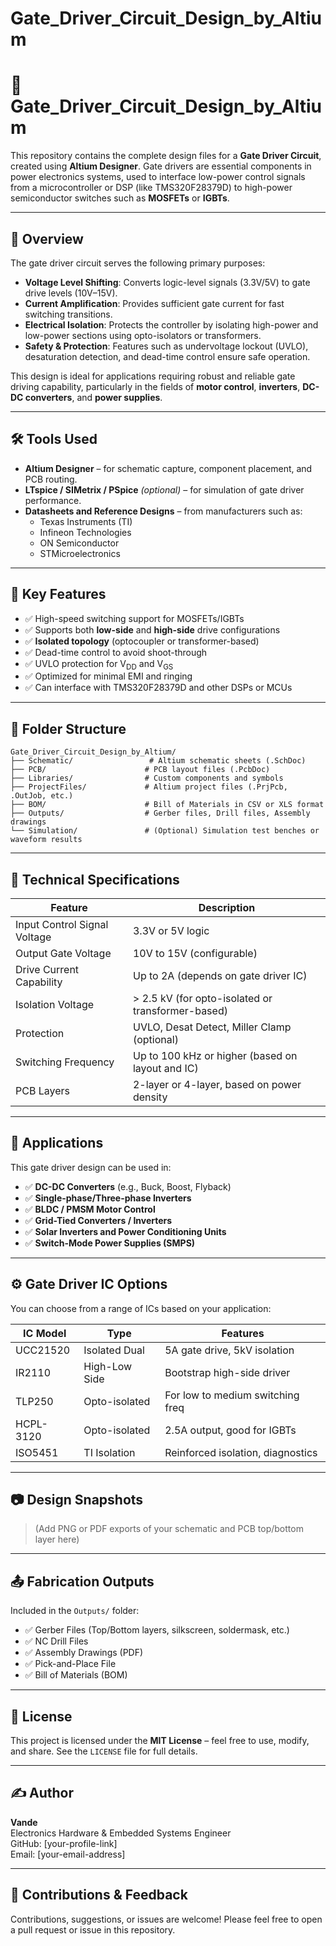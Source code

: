 # Gate_Driver_Circuit_Design_by_Altium

# 🔌 Gate_Driver_Circuit_Design_by_Altium

This repository contains the complete design files for a **Gate Driver Circuit**, created using **Altium Designer**. Gate drivers are essential components in power electronics systems, used to interface low-power control signals from a microcontroller or DSP (like TMS320F28379D) to high-power semiconductor switches such as **MOSFETs** or **IGBTs**.

---

## 📘 Overview

The gate driver circuit serves the following primary purposes:

- **Voltage Level Shifting**: Converts logic-level signals (3.3V/5V) to gate drive levels (10V–15V).
- **Current Amplification**: Provides sufficient gate current for fast switching transitions.
- **Electrical Isolation**: Protects the controller by isolating high-power and low-power sections using opto-isolators or transformers.
- **Safety & Protection**: Features such as undervoltage lockout (UVLO), desaturation detection, and dead-time control ensure safe operation.

This design is ideal for applications requiring robust and reliable gate driving capability, particularly in the fields of **motor control**, **inverters**, **DC-DC converters**, and **power supplies**.

---

## 🛠️ Tools Used

- **Altium Designer** – for schematic capture, component placement, and PCB routing.
- **LTspice / SIMetrix / PSpice** *(optional)* – for simulation of gate driver performance.
- **Datasheets and Reference Designs** – from manufacturers such as:
  - Texas Instruments (TI)
  - Infineon Technologies
  - ON Semiconductor
  - STMicroelectronics

---

## 🧩 Key Features

- ✅ High-speed switching support for MOSFETs/IGBTs  
- ✅ Supports both **low-side** and **high-side** drive configurations  
- ✅ **Isolated topology** (optocoupler or transformer-based)  
- ✅ Dead-time control to avoid shoot-through  
- ✅ UVLO protection for V<sub>DD</sub> and V<sub>GS</sub>  
- ✅ Optimized for minimal EMI and ringing  
- ✅ Can interface with TMS320F28379D and other DSPs or MCUs

---

## 📁 Folder Structure

```
Gate_Driver_Circuit_Design_by_Altium/
├── Schematic/                 # Altium schematic sheets (.SchDoc)
├── PCB/                      # PCB layout files (.PcbDoc)
├── Libraries/                # Custom components and symbols
├── ProjectFiles/             # Altium project files (.PrjPcb, .OutJob, etc.)
├── BOM/                      # Bill of Materials in CSV or XLS format
├── Outputs/                  # Gerber files, Drill files, Assembly drawings
└── Simulation/               # (Optional) Simulation test benches or waveform results
```

---

## 🧠 Technical Specifications

| Feature                        | Description                                           |
|-------------------------------|-------------------------------------------------------|
| Input Control Signal Voltage  | 3.3V or 5V logic                                      |
| Output Gate Voltage           | 10V to 15V (configurable)                            |
| Drive Current Capability      | Up to 2A (depends on gate driver IC)                 |
| Isolation Voltage             | > 2.5 kV (for opto-isolated or transformer-based)    |
| Protection                    | UVLO, Desat Detect, Miller Clamp (optional)          |
| Switching Frequency           | Up to 100 kHz or higher (based on layout and IC)     |
| PCB Layers                    | 2-layer or 4-layer, based on power density           |

---

## 🔄 Applications

This gate driver design can be used in:

- ✅ **DC-DC Converters** (e.g., Buck, Boost, Flyback)
- ✅ **Single-phase/Three-phase Inverters**
- ✅ **BLDC / PMSM Motor Control**
- ✅ **Grid-Tied Converters / Inverters**
- ✅ **Solar Inverters and Power Conditioning Units**
- ✅ **Switch-Mode Power Supplies (SMPS)**

---

## ⚙️ Gate Driver IC Options

You can choose from a range of ICs based on your application:

| IC Model        | Type           | Features                         |
|----------------|----------------|----------------------------------|
| UCC21520       | Isolated Dual  | 5A gate drive, 5kV isolation     |
| IR2110         | High-Low Side  | Bootstrap high-side driver       |
| TLP250         | Opto-isolated  | For low to medium switching freq |
| HCPL-3120      | Opto-isolated  | 2.5A output, good for IGBTs      |
| ISO5451        | TI Isolation   | Reinforced isolation, diagnostics|

---

## 📷 Design Snapshots

> (Add PNG or PDF exports of your schematic and PCB top/bottom layer here)

---

## 📤 Fabrication Outputs

Included in the `Outputs/` folder:

- ✅ Gerber Files (Top/Bottom layers, silkscreen, soldermask, etc.)
- ✅ NC Drill Files
- ✅ Assembly Drawings (PDF)
- ✅ Pick-and-Place File
- ✅ Bill of Materials (BOM)

---

## 📄 License

This project is licensed under the **MIT License** – feel free to use, modify, and share. See the `LICENSE` file for full details.

---

## ✍️ Author

**Vande**  
Electronics Hardware & Embedded Systems Engineer  
GitHub: [your-profile-link]  
Email: [your-email-address]

---

## 💬 Contributions & Feedback

Contributions, suggestions, or issues are welcome! Please feel free to open a pull request or issue in this repository.

